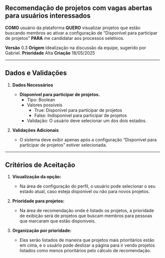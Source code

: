 ## Recomendação de projetos com vagas abertas para usuários interessados

**COMO** usuário da plataforma
**QUERO** visualizar projetos que estão buscando membros ao ativar a configuração de “Disponível para participar de projetos”
**PARA** me candidatar aos processos seletivos.

**Versão** 0.3
**Origem** Idealização na discussão da equipe, sugerido por Gabriel.
**Prioridade** Alta
**Criação** 18/05/2025

---

## **Dados e Validações**

1. **Dados Necessários**

   * **Disponível para participar de projetos.**
     * Tipo: Boolean
     * Valores possíveis
       *  True: Disponível para participar de projetos
       *  False: Indisponível para participar de projetos
     * Validação: O usuário deve selecionar um dos dois estados. 

2. **Validações Adicionais**

   * O sistema deve exibir apenas após a configuração “Disponível para participar de projetos” estiver selecionada.

---

## **Critérios de Aceitação**

1. **Visualização da opção:**

   * Na área de configuração do perfil, o usuário pode selecionar o seu estado atual, caso esteja disponível ou não para novos projetos.

2. **Prioridade para projetos:**

   * Na área de recomendação onde é listado os projetos, a prioridade de exibição será de projetos que buscam membros para pessoas que marcaram que estão disponíveis.

3. **Organização por prioridade:**

   * Eles serão listados de maneira que projetos mais prioritários estão em cima, e o usuário pode deslizar a página para ir vendo projetos listados como menos prioritários pelo cálculo de recomendação.
